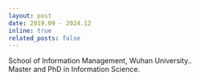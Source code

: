 ```yaml
---
layout: post
date: 2019.09 - 2024.12
inline: true
related_posts: false
---
```


School of Information Management, Wuhan University..<br>
Master and PhD in Information Science.
